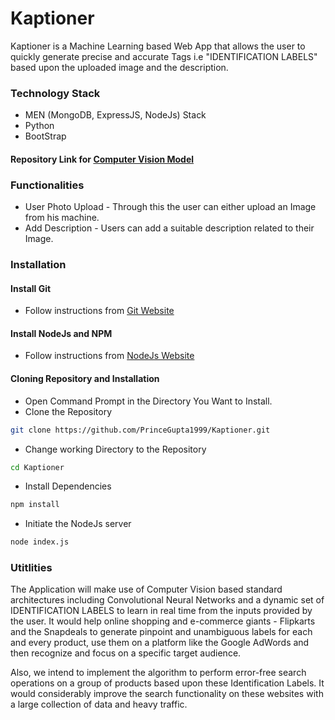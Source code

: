 # Kaptioner
Kaptioner is a Machine Learning based Web App that allows the user to quickly generate precise and accurate Tags i.e "IDENTIFICATION LABELS" based upon the uploaded image and the description.

### Technology Stack
* MEN (MongoDB, ExpressJS, NodeJs) Stack
* Python
* BootStrap

#### Repository Link for [Computer Vision Model](https://github.com/ishankjain/hackBPIT)

### Functionalities
* User Photo Upload - Through this the user can either upload an Image from his machine.
* Add Description - Users can add a suitable description related to their Image.

### Installation

#### Install Git
* Follow instructions from [Git Website](https://git-scm.com/downloads)

#### Install NodeJs and NPM
* Follow instructions from [NodeJs Website](https://nodejs.org/en/download/)


#### Cloning Repository and Installation
* Open Command Prompt in the Directory You Want to Install.
* Clone the Repository
```bash
git clone https://github.com/PrinceGupta1999/Kaptioner.git
```
* Change working Directory to the Repository
```bash
cd Kaptioner
```
* Install Dependencies
```bash
npm install
```
* Initiate the NodeJs server
```bash
node index.js
```

### Utitlities
The Application will make use of Computer Vision based standard architectures including Convolutional Neural Networks and a dynamic set of IDENTIFICATION LABELS to learn in  real time from the inputs provided by the user.
It would help online shopping and e-commerce giants - Flipkarts and the Snapdeals to generate pinpoint and unambiguous labels for each and every product, use them on a platform like the Google AdWords and then recognize and focus on a specific target audience.

Also, we intend to implement the algorithm to perform error-free search operations on a group of products based upon these Identification Labels. It would considerably improve the search functionality on these websites with a large collection of data and heavy traffic.
